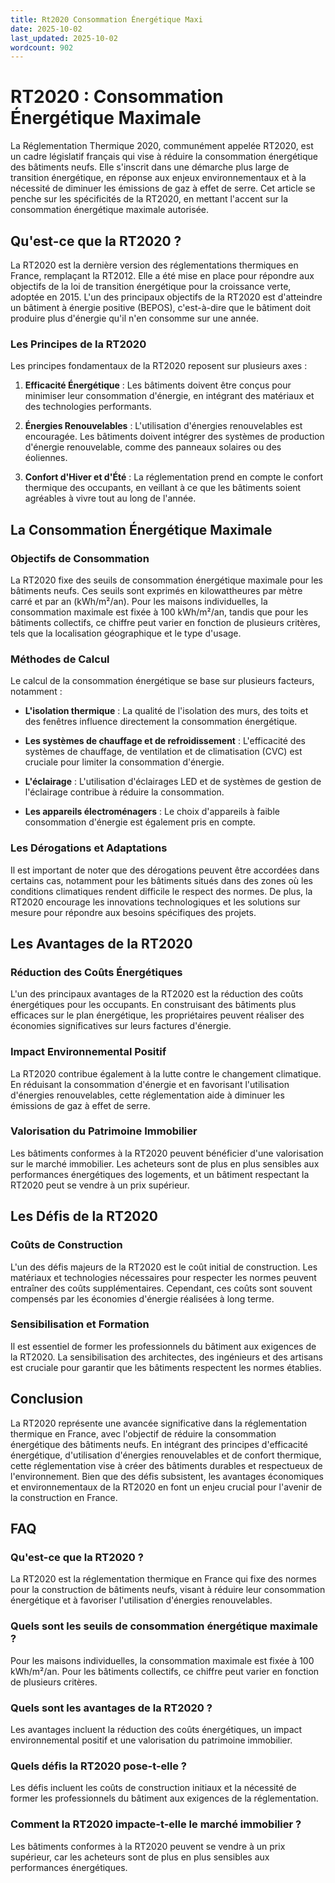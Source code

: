 ```yaml
---
title: Rt2020 Consommation Énergétique Maxi
date: 2025-10-02
last_updated: 2025-10-02
wordcount: 902
---
```


# RT2020 : Consommation Énergétique Maximale

La Réglementation Thermique 2020, communément appelée RT2020, est un cadre législatif français qui vise à réduire la consommation énergétique des bâtiments neufs. Elle s'inscrit dans une démarche plus large de transition énergétique, en réponse aux enjeux environnementaux et à la nécessité de diminuer les émissions de gaz à effet de serre. Cet article se penche sur les spécificités de la RT2020, en mettant l'accent sur la consommation énergétique maximale autorisée.

## Qu'est-ce que la RT2020 ?

La RT2020 est la dernière version des réglementations thermiques en France, remplaçant la RT2012. Elle a été mise en place pour répondre aux objectifs de la loi de transition énergétique pour la croissance verte, adoptée en 2015. L'un des principaux objectifs de la RT2020 est d'atteindre un bâtiment à énergie positive (BEPOS), c'est-à-dire que le bâtiment doit produire plus d'énergie qu'il n'en consomme sur une année.

### Les Principes de la RT2020

Les principes fondamentaux de la RT2020 reposent sur plusieurs axes :

1. **Efficacité Énergétique** : Les bâtiments doivent être conçus pour minimiser leur consommation d'énergie, en intégrant des matériaux et des technologies performants.
  
2. **Énergies Renouvelables** : L'utilisation d'énergies renouvelables est encouragée. Les bâtiments doivent intégrer des systèmes de production d'énergie renouvelable, comme des panneaux solaires ou des éoliennes.

3. **Confort d'Hiver et d'Été** : La réglementation prend en compte le confort thermique des occupants, en veillant à ce que les bâtiments soient agréables à vivre tout au long de l'année.

## La Consommation Énergétique Maximale

### Objectifs de Consommation

La RT2020 fixe des seuils de consommation énergétique maximale pour les bâtiments neufs. Ces seuils sont exprimés en kilowattheures par mètre carré et par an (kWh/m²/an). Pour les maisons individuelles, la consommation maximale est fixée à 100 kWh/m²/an, tandis que pour les bâtiments collectifs, ce chiffre peut varier en fonction de plusieurs critères, tels que la localisation géographique et le type d'usage.

### Méthodes de Calcul

Le calcul de la consommation énergétique se base sur plusieurs facteurs, notamment :

- **L'isolation thermique** : La qualité de l'isolation des murs, des toits et des fenêtres influence directement la consommation énergétique.
  
- **Les systèmes de chauffage et de refroidissement** : L'efficacité des systèmes de chauffage, de ventilation et de climatisation (CVC) est cruciale pour limiter la consommation d'énergie.

- **L'éclairage** : L'utilisation d'éclairages LED et de systèmes de gestion de l'éclairage contribue à réduire la consommation.

- **Les appareils électroménagers** : Le choix d'appareils à faible consommation d'énergie est également pris en compte.

### Les Dérogations et Adaptations

Il est important de noter que des dérogations peuvent être accordées dans certains cas, notamment pour les bâtiments situés dans des zones où les conditions climatiques rendent difficile le respect des normes. De plus, la RT2020 encourage les innovations technologiques et les solutions sur mesure pour répondre aux besoins spécifiques des projets.

## Les Avantages de la RT2020

### Réduction des Coûts Énergétiques

L'un des principaux avantages de la RT2020 est la réduction des coûts énergétiques pour les occupants. En construisant des bâtiments plus efficaces sur le plan énergétique, les propriétaires peuvent réaliser des économies significatives sur leurs factures d'énergie.

### Impact Environnemental Positif

La RT2020 contribue également à la lutte contre le changement climatique. En réduisant la consommation d'énergie et en favorisant l'utilisation d'énergies renouvelables, cette réglementation aide à diminuer les émissions de gaz à effet de serre.

### Valorisation du Patrimoine Immobilier

Les bâtiments conformes à la RT2020 peuvent bénéficier d'une valorisation sur le marché immobilier. Les acheteurs sont de plus en plus sensibles aux performances énergétiques des logements, et un bâtiment respectant la RT2020 peut se vendre à un prix supérieur.

## Les Défis de la RT2020

### Coûts de Construction

L'un des défis majeurs de la RT2020 est le coût initial de construction. Les matériaux et technologies nécessaires pour respecter les normes peuvent entraîner des coûts supplémentaires. Cependant, ces coûts sont souvent compensés par les économies d'énergie réalisées à long terme.

### Sensibilisation et Formation

Il est essentiel de former les professionnels du bâtiment aux exigences de la RT2020. La sensibilisation des architectes, des ingénieurs et des artisans est cruciale pour garantir que les bâtiments respectent les normes établies.

## Conclusion

La RT2020 représente une avancée significative dans la réglementation thermique en France, avec l'objectif de réduire la consommation énergétique des bâtiments neufs. En intégrant des principes d'efficacité énergétique, d'utilisation d'énergies renouvelables et de confort thermique, cette réglementation vise à créer des bâtiments durables et respectueux de l'environnement. Bien que des défis subsistent, les avantages économiques et environnementaux de la RT2020 en font un enjeu crucial pour l'avenir de la construction en France.

## FAQ

### Qu'est-ce que la RT2020 ?

La RT2020 est la réglementation thermique en France qui fixe des normes pour la construction de bâtiments neufs, visant à réduire leur consommation énergétique et à favoriser l'utilisation d'énergies renouvelables.

### Quels sont les seuils de consommation énergétique maximale ?

Pour les maisons individuelles, la consommation maximale est fixée à 100 kWh/m²/an. Pour les bâtiments collectifs, ce chiffre peut varier en fonction de plusieurs critères.

### Quels sont les avantages de la RT2020 ?

Les avantages incluent la réduction des coûts énergétiques, un impact environnemental positif et une valorisation du patrimoine immobilier.

### Quels défis la RT2020 pose-t-elle ?

Les défis incluent les coûts de construction initiaux et la nécessité de former les professionnels du bâtiment aux exigences de la réglementation.

### Comment la RT2020 impacte-t-elle le marché immobilier ?

Les bâtiments conformes à la RT2020 peuvent se vendre à un prix supérieur, car les acheteurs sont de plus en plus sensibles aux performances énergétiques.